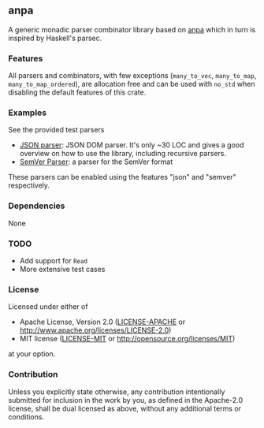 ## anpa

A generic monadic parser combinator library based on [anpa](https://github.com/habbbe/anpa) which in turn is inspired by Haskell's parsec.

### Features

All parsers and combinators, with few exceptions (`many_to_vec`, `many_to_map`,
`many_to_map_ordered`), are allocation free and can be used with `no_std` when disabling
the default features of this crate.

### Examples

See the provided test parsers
- [JSON parser](src/lib/json.rs): JSON DOM parser. It's only ~30 LOC and gives a good
  overview on how to use the library, including recursive parsers.
- [SemVer Parser](src/lib/semver.rs): a parser for the SemVer format

These parsers can be enabled using the features "json" and "semver" respectively.

### Dependencies

None

### TODO

- Add support for `Read`
- More extensive test cases

### License

Licensed under either of

 * Apache License, Version 2.0
   ([LICENSE-APACHE](LICENSE-APACHE) or http://www.apache.org/licenses/LICENSE-2.0)
 * MIT license
   ([LICENSE-MIT](LICENSE-MIT) or http://opensource.org/licenses/MIT)

at your option.

### Contribution

Unless you explicitly state otherwise, any contribution intentionally submitted
for inclusion in the work by you, as defined in the Apache-2.0 license, shall be
dual licensed as above, without any additional terms or conditions.

